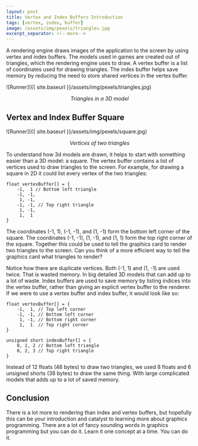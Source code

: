 ```yaml
---
layout: post
title: Vertex and Index Buffers Introduction
tags: [vertex, index, buffer]
image: /assets/img/pexels/triangles.jpg
excerpt_separator: <!--more-->
---
```


A rendering engine draws images of the application to the screen by using vertex and index buffers. The models used in games are created out of triangles, which the rendering engine uses to draw. A vertex buffer is a list of coordinates used for drawing triangles. The index buffer helps save memory by reducing the need to store shared vertices in the vertex buffer. 

<!--more-->

![Runner]({{ site.baseurl }}/assets/img/pexels/triangles.jpg)
<p align="center"><i>Triangles in a 3D model</i></p>

## Vertex and Index Buffer Square

![Runner]({{ site.baseurl }}/assets/img/pexels/square.jpg)
<p align="center"><i>Vertices of two triangles</i></p>

To understand how 3d models are drawn, it helps to start with something easier than a 3D model: a square. The vertex buffer contains a list of vertices used to draw triangles to the screen. For example, for drawing a square in 2D it could list every vertex of the two triangles:

	float vertexBuffer[] = {
		-1,  1 // Bottom left triangle
		-1, -1,
		 1, -1, 
		-1, -1, // Top right triangle
		 1, -1,
		 1,  1
	}

The coordinates (-1, 1), (-1, -1), and (1, -1) form the bottom left corner of the square. The coordinates (-1, -1), (1, -1), and (1, 1) form the top right corner of the square. Together this could be used to tell the graphics card to render two triangles to the screen. Can you think of a more efficient way to tell the graphics card what triangles to render?

Notice how there are duplicate vertices. Both (-1, 1) and (1, -1) are used twice. That is wasted memory. In big detailed 3D models that can add up to a lot of waste. Index buffers are used to save memory by listing indices into the vertex buffer, rather than giving an explicit vertex buffer to the renderer. If we were to use a vertex buffer and index buffer, it would look like so:

	float vertexBuffer[] = {
		-1,  1, // Top left corner
		-1, -1, // Bottom left corner
		 1, -1, // Bottom right corner
		 1,  1  // Top right corner
	}

	unsigned short indexBuffer[] = {
		0, 1, 2 // Bottom left triangle
		0, 2, 3 // Top right triangle
	}

Instead of 12 floats (48 bytes) to draw two triangles, we used 8 floats and 6 unsigned shorts (38 bytes) to draw the same thing. With large complicated models that adds up to a lot of saved memory.

## Conclusion

There is a lot more to rendering than index and vertex buffers, but hopefully this can be your introduction and catalyst to learning more about graphics programming. There are a lot of fancy sounding words in graphics programming but you can do it. Learn it one concept at a time. You can do it.